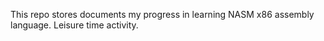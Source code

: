 This repo stores documents my progress in learning NASM x86 assembly language. Leisure time activity.